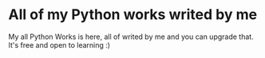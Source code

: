 # All of my Python works writed by me
My all Python Works is here, all of writed by me and you can upgrade that. It's free and open to learning :)
